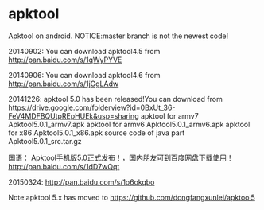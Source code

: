 apktool
=======
Apktool on android.
NOTICE:master branch is not the newest code!

20140902: You can download apktool4.5 from http://pan.baidu.com/s/1qWyPYVE

20140906: You can download apktool4.6 from http://pan.baidu.com/s/1jGgLAdw



20141226:
apktool 5.0 has been released!You can download from https://drive.google.com/folderview?id=0BxUt_36-FeV4MDFBQUtpREpHUEk&usp=sharing
apktool for armv7 Apktool5.0.1_armv7.apk
apktool for armv6 Apktool5.0.1_armv6.apk
apktool for x86 Apktool5.0.1_x86.apk
source code of java part Apktool5.0.1_src.tar.gz

国语：
Apktool手机版5.0正式发布！，国内朋友可到百度网盘下载使用！
http://pan.baidu.com/s/1dD7wQqt


20150324:
http://pan.baidu.com/s/1o6okqbo

Note:apktool 5.x has moved to https://github.com/dongfangxunlei/apktool5
